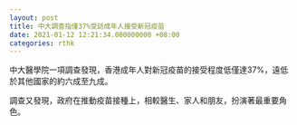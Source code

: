 ```yaml
---
layout: post
title: 中大調查指僅37%受訪成年人接受新冠疫苗
date: 2021-01-12 12:21:34.000000000 +08:00
categories: rthk
---
```


中大醫學院一項調查發現，香港成年人對新冠疫苗的接受程度低僅達37%，遠低於其他國家的約六成至九成。

調查又發現，政府在推動疫苗接種上，相較醫生、家人和朋友，扮演著最重要角色。
